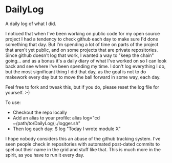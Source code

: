 DailyLog
========

A daily log of what I did.

I noticed that when I've been working on public code for my open source project I
had a tendency to check github each day to make sure I'd done something that day.
But I'm spending a lot of time on parts of the project that aren't yet public, and
on some projects that are private repositories.  Since github doesn't log that work,
I wanted a way to "keep the chain" going... and as a bonus it's a daily diary of what
I've worked on so I can look back and see where I've been spending my time.  I don't
log everything I do, but the most significant thing I did that day, as the goal is
not to do makework every day but to move the ball forward in some way, each day.

Feel free to fork and tweak this, but if you do, please reset the log file for yourself. :-)

To use:
- Checkout the repo locally
- Add an alias to your profile: 
  alias log="cd ~/path/to/DailyLog/;./logger.sh"
- Then log each day:
  $ log "Today I wrote module X"

I hope nobody considers this an abuse of the github tracking system. I've seen people
check in repositories with automated post-dated commits to spel out their name in the 
grid and stuff like that.  This is much more in the spirit, as you have to run it 
every day.